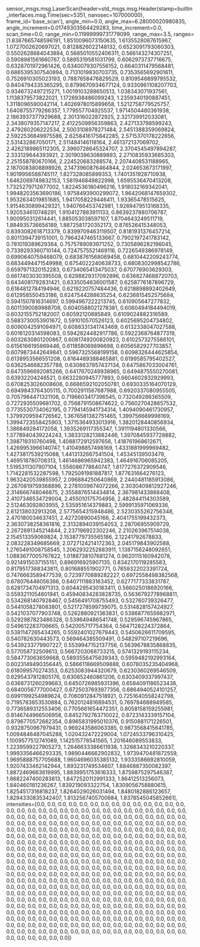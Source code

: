 sensor_msgs.msg.LaserScan(header=std_msgs.msg.Header(stamp=builtin_interfaces.msg.Time(sec=5351, nanosec=107000000), frame_id='base_scan'), angle_min=0.0, angle_max=6.28000020980835, angle_increment=0.01749303564429283, time_increment=0.0, scan_time=0.0, range_min=0.11999999731779099, range_max=3.5, ranges=[1.8387665748596191, 1.8510096073150635, 1.6135528087615967, 1.0727002620697021, 0.8128826022148132, 0.6523091793060303, 0.5502628684043884, 0.5685010552406311, 0.566143274307251, 0.5908981561660767, 0.5895319581031799, 0.6062973737716675, 0.6328701972961426, 0.6340079307556152, 0.6640311479568481, 0.6865395307540894, 0.7131019830703735, 0.7353565692901611, 0.7526910305023193, 0.7887658476829529, 0.8109546899795532, 0.8404794335365295, 0.8799670934677124, 0.9330961108207703, 0.9346732497215271, 1.0019103288650513, 1.038343071937561, 1.1138379573822021, 1.1726938486099243, 1.2359340190887451, 1.3118096590042114, 1.4026978015899658, 1.5212758779525757, 1.6408755779266357, 1.779557704925537, 1.9714504480361938, 2.1863937377929688, 2.301316022872925, 2.321739912033081, 2.3438079357147217, 2.4122509956359863, 2.427133798599243, 2.479260206222534, 2.5003108978271484, 2.5451388359069824, 2.5922536849975586, 2.6258416175842285, 2.5715370178222656, 2.531432867050171, 2.511484146118164, 2.461372137069702, 2.4262189865112305, 2.3960728645324707, 2.3704545497894287, 2.333129644393921, 2.3019039630889893, 2.2710835933685303, 2.251558780670166, 2.224520683288574, 2.2074408531188965, 2.1870083808898926, 2.1473960876464844, 2.024653673171997, 1.9019956588745117, 1.827328085899353, 1.7401351928710938, 1.6462069749832153, 1.581946849822998, 1.6595536470413208, 1.7325279712677002, 1.8224536180496216, 1.918032169342041, 1.9948203563690186, 1.9758493900299072, 1.9642068147659302, 1.9532634019851685, 1.9417058229446411, 1.93365478515625, 1.9154630899429321, 1.940766453742981, 1.9269479513168335, 1.920534610748291, 1.9104127883911133, 0.8639237880706787, 1.900950312614441, 1.885053038597107, 1.8704643249511719, 1.884935736656189, 1.8872581720352173, 0.876526415348053, 0.8393082618713379, 0.8399709463119507, 0.8181931376457214, 0.8011394739151001, 0.7964247465133667, 0.7902197241783142, 0.781019389629364, 0.7575789093971252, 0.7305896282196045, 0.7339293360710144, 0.7247575521469116, 0.7226549386978149, 0.6990640759468079, 0.6838761568069458, 0.6810442209243774, 0.6834494471549988, 0.6754022240638733, 0.6808302998542786, 0.6597971320152283, 0.6734065413475037, 0.670776903629303, 0.6617403030395508, 0.6298829317092896, 0.6368274688720703, 0.6434081792831421, 0.6335054636001587, 0.6258776187896729, 0.6184812784194946, 0.6219220757484436, 0.6218898892402649, 0.612958550453186, 0.6247544288635254, 0.6236815452575684, 0.5941507816314697, 0.5994967222213745, 0.610905647277832, 0.6011390089988708, 0.6040588021278381, 0.6060494184494019, 0.6032155752182007, 0.60592120885849, 0.6109024882316589, 0.5883730053901672, 0.591010570526123, 0.6025695204734802, 0.6090042591094971, 0.6088331341743469, 0.6132338047027588, 0.6016120314598083, 0.5942824482917786, 0.5922368764877319, 0.6032630801200867, 0.6081749200820923, 0.6102573275566101, 0.6156166195869446, 0.611858069896698, 0.6056582927703857, 0.6079873442649841, 0.5967325568199158, 0.6098326444625854, 0.6138953566551208, 0.6164489388465881, 0.6199585795402527, 0.6362546682357788, 0.6308637857437134, 0.6475867033004761, 0.6473596692085266, 0.6417670249938965, 0.6494875550270081, 0.63932204246521, 0.6632280945777893, 0.6604602932929993, 0.6708253026008606, 0.6686592102050781, 0.6930335164070129, 0.6949843764305115, 0.7002911567687988, 0.6920337080955505, 0.7057984471321106, 0.7196603417396545, 0.732049286365509, 0.7272935509681702, 0.7568791508674622, 0.7560270428657532, 0.7735530734062195, 0.7794145941734314, 1.4094090461730957, 1.3799209594726562, 1.3676581382751465, 1.399756669998169, 1.3994723558425903, 1.3715364933013916, 1.3820128440856934, 1.386849284172058, 1.3935269117355347, 1.3911194801330566, 1.3778940439224243, 1.3833128213882446, 1.3970845937728882, 1.398719310760498, 1.4088172912597656, 1.418761968612671, 1.4269953966140747, 1.410498857498169, 1.4331881999969482, 1.4273817539215088, 1.4413132667541504, 1.45345139503479, 1.469518780708313, 1.4614686965942383, 1.464916706085205, 1.5195311307907104, 1.556086778640747, 1.6177276372909546, 1.7142281532287598, 1.7925091981887817, 1.877631664276123, 1.9632420539855957, 2.096884250640869, 2.2440481185913086, 2.2670819759368896, 2.2781009674072266, 2.3030409812927246, 2.314666748046875, 2.3558876514434814, 2.367981433868408, 2.4107346534729004, 2.455010175704956, 2.482844114303589, 2.512463092803955, 2.535951614379883, 2.5999135971069336, 2.612138032913208, 2.5775654315948486, 2.5230355262756348, 2.470180034637451, 2.42720890045166, 2.4041755199432373, 2.3630738258361816, 2.3132894039154053, 2.28706955909729, 2.2672691345214844, 2.237196922302246, 2.210263967514038, 2.154513359069824, 2.1538779735565186, 2.12241792678833, 2.083228349685669, 2.0727124214172363, 2.045179843902588, 1.2765491008758545, 1.2062932252883911, 1.1387156248092651, 1.0883677005767822, 1.0188738107681274, 0.9620115160942078, 0.9214915037155151, 0.896916925907135, 0.8342170119285583, 0.8179517388343811, 0.801688551902771, 0.7659322023391724, 0.7476663589477539, 0.7239770889282227, 0.6972558498382568, 0.678076446056366, 0.6407111883163452, 0.6277177333831787, 0.6281734704971313, 0.6044295430183411, 0.5660250186920166, 0.5593211054801941, 0.45940834283828735, 0.5636792778968811, 0.5342681407928467, 0.5456491708755493, 0.532760739326477, 0.5441058278083801, 0.5217278599739075, 0.5314828157424927, 0.5421037077903748, 0.5262880921363831, 0.5386877655982971, 0.5292987823486328, 0.539649486541748, 0.529596745967865, 0.549612283706665, 0.542005717754364, 0.5647128224372864, 0.5381147265434265, 0.5592401027679443, 0.5450626611709595, 0.540782630443573, 0.569464385509491, 0.548297107219696, 0.5439233779907227, 0.5539947152137756, 0.5639678835868835, 0.577058732509613, 0.5667203068733215, 0.5741329193115234, 0.584773063659668, 0.5893556475639343, 0.5959482192993164, 0.6023149490356445, 0.5866118669509888, 0.6078035235404968, 0.618099570274353, 0.6253083944320679, 0.6230360269546509, 0.6295437812805176, 0.630852460861206, 0.6303409337997437, 0.6368731260299683, 0.6450726985931396, 0.6584091186523438, 0.6840056777000427, 0.6725037693977356, 0.6864940524101257, 0.6991199254989624, 0.7060912847518921, 0.7251640558242798, 0.7195783853530884, 0.7620124816894531, 0.769784688949585, 0.7736589312553406, 0.7705661654472351, 0.8058158159255981, 0.8146744966506958, 0.8452792763710022, 0.8723143339157104, 0.8796770572662354, 0.8965831995010376, 0.9150881171226501, 0.9328750967979431, 0.969243586063385, 0.9873568415641785, 1.0094846487045288, 1.020432472229004, 1.0724533796310425, 1.1009577512741089, 1.142515778541565, 1.201646089553833, 1.2239599227905273, 1.2646633386611938, 1.3268343210220337, 1.9993356466293335, 1.9890446662902832, 1.9739470481872559, 1.9695888757705688, 1.9604696035385132, 1.9333586692810059, 1.9207433462142944, 1.893231749534607, 1.8846887350082397, 1.8872469663619995, 1.8839951753616333, 1.8759875297546387, 1.8682247400283813, 1.8472520112991333, 1.86412513256073, 1.840460181236267, 1.839219093322754, 1.8309056758880615, 1.8254517316818237, 1.8264029026031494, 1.8480182886123657, 1.8294330835342407, 1.8132567405700684, 1.8378545045852661], intensities=[0.0, 0.0, 0.0, 0.0, 0.0, 0.0, 0.0, 0.0, 0.0, 0.0, 0.0, 0.0, 0.0, 0.0, 0.0, 0.0, 0.0, 0.0, 0.0, 0.0, 0.0, 0.0, 0.0, 0.0, 0.0, 0.0, 0.0, 0.0, 0.0, 0.0, 0.0, 0.0, 0.0, 0.0, 0.0, 0.0, 0.0, 0.0, 0.0, 0.0, 0.0, 0.0, 0.0, 0.0, 0.0, 0.0, 0.0, 0.0, 0.0, 0.0, 0.0, 0.0, 0.0, 0.0, 0.0, 0.0, 0.0, 0.0, 0.0, 0.0, 0.0, 0.0, 0.0, 0.0, 0.0, 0.0, 0.0, 0.0, 0.0, 0.0, 0.0, 0.0, 0.0, 0.0, 0.0, 0.0, 0.0, 0.0, 0.0, 0.0, 0.0, 0.0, 0.0, 0.0, 0.0, 0.0, 0.0, 0.0, 0.0, 0.0, 0.0, 0.0, 0.0, 0.0, 0.0, 0.0, 0.0, 0.0, 0.0, 0.0, 0.0, 0.0, 0.0, 0.0, 0.0, 0.0, 0.0, 0.0, 0.0, 0.0, 0.0, 0.0, 0.0, 0.0, 0.0, 0.0, 0.0, 0.0, 0.0, 0.0, 0.0, 0.0, 0.0, 0.0, 0.0, 0.0, 0.0, 0.0, 0.0, 0.0, 0.0, 0.0, 0.0, 0.0, 0.0, 0.0, 0.0, 0.0, 0.0, 0.0, 0.0, 0.0, 0.0, 0.0, 0.0, 0.0, 0.0, 0.0, 0.0, 0.0, 0.0, 0.0, 0.0, 0.0, 0.0, 0.0, 0.0, 0.0, 0.0, 0.0, 0.0, 0.0, 0.0, 0.0, 0.0, 0.0, 0.0, 0.0, 0.0, 0.0, 0.0, 0.0, 0.0, 0.0, 0.0, 0.0, 0.0, 0.0, 0.0, 0.0, 0.0, 0.0, 0.0, 0.0, 0.0, 0.0, 0.0, 0.0, 0.0, 0.0, 0.0, 0.0, 0.0, 0.0, 0.0, 0.0, 0.0, 0.0, 0.0, 0.0, 0.0, 0.0, 0.0, 0.0, 0.0, 0.0, 0.0, 0.0, 0.0, 0.0, 0.0, 0.0, 0.0, 0.0, 0.0, 0.0, 0.0, 0.0, 0.0, 0.0, 0.0, 0.0, 0.0, 0.0, 0.0, 0.0, 0.0, 0.0, 0.0, 0.0, 0.0, 0.0, 0.0, 0.0, 0.0, 0.0, 0.0, 0.0, 0.0, 0.0, 0.0, 0.0, 0.0, 0.0, 0.0, 0.0, 0.0, 0.0, 0.0, 0.0, 0.0, 0.0, 0.0, 0.0, 0.0, 0.0, 0.0, 0.0, 0.0, 0.0, 0.0, 0.0, 0.0, 0.0, 0.0, 0.0, 0.0, 0.0, 0.0, 0.0, 0.0, 0.0, 0.0, 0.0, 0.0, 0.0, 0.0, 0.0, 0.0, 0.0, 0.0, 0.0, 0.0, 0.0, 0.0, 0.0, 0.0, 0.0, 0.0, 0.0, 0.0, 0.0, 0.0, 0.0, 0.0, 0.0, 0.0, 0.0, 0.0, 0.0, 0.0, 0.0, 0.0, 0.0, 0.0, 0.0, 0.0, 0.0, 0.0, 0.0, 0.0, 0.0, 0.0, 0.0, 0.0, 0.0, 0.0, 0.0, 0.0, 0.0, 0.0, 0.0, 0.0, 0.0, 0.0, 0.0, 0.0, 0.0, 0.0, 0.0, 0.0, 0.0, 0.0, 0.0, 0.0, 0.0, 0.0, 0.0, 0.0, 0.0, 0.0, 0.0, 0.0, 0.0, 0.0, 0.0, 0.0, 0.0, 0.0, 0.0, 0.0, 0.0, 0.0, 0.0, 0.0, 0.0, 0.0, 0.0, 0.0, 0.0])